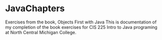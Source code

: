 # JavaChapters
Exercises from the book, Objects First with Java
This is documentation of my completion of the book exercises for CIS 225 Intro to Java programing at North Central Michigan College. 
